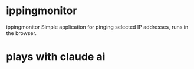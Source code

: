 # ippingmonitor
ippingmonitor
Simple application for pinging selected IP addresses, runs in the browser.
# plays with claude ai
